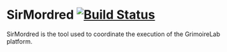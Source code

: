 # SirMordred [![Build Status](https://travis-ci.org/grimoirelab/mordred.svg?branch=master)](https://travis-ci.org/grimoirelab/mordred)

SirMordred is the tool used to coordinate the execution of the GrimoireLab platform.

